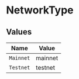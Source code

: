 # NetworkType


## Values

| Name      | Value     |
| --------- | --------- |
| `Mainnet` | mainnet   |
| `Testnet` | testnet   |